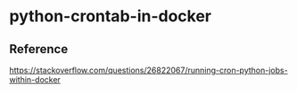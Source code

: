 # python-crontab-in-docker

## Reference
https://stackoverflow.com/questions/26822067/running-cron-python-jobs-within-docker
